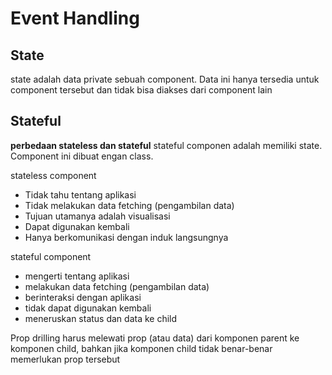 # Event Handling

## State

state adalah data private sebuah component. Data ini hanya tersedia untuk component tersebut dan tidak bisa diakses dari component lain

## Stateful

**perbedaan stateless dan stateful**
stateful componen adalah memiliki state. Component ini dibuat engan class.

stateless component

- Tidak tahu tentang aplikasi
- Tidak melakukan data fetching (pengambilan data)
- Tujuan utamanya adalah visualisasi
- Dapat digunakan kembali
- Hanya berkomunikasi dengan induk langsungnya

stateful component

- mengerti tentang aplikasi
- melakukan data fetching (pengambilan data)
- berinteraksi dengan aplikasi
- tidak dapat digunakan kembali
- meneruskan status dan data ke child

Prop drilling
harus melewati prop (atau data) dari komponen parent ke komponen child, bahkan jika komponen child tidak benar-benar memerlukan prop tersebut